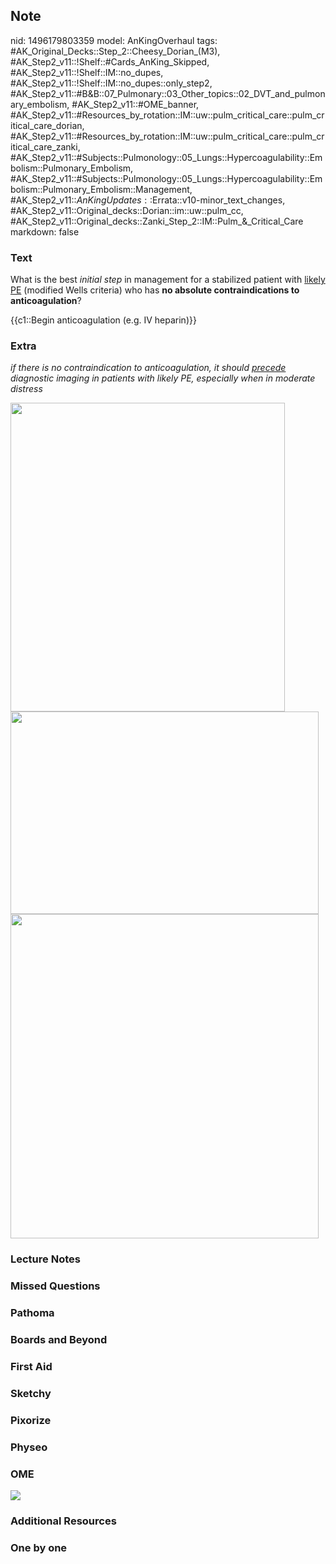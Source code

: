 ## Note
nid: 1496179803359
model: AnKingOverhaul
tags: #AK_Original_Decks::Step_2::Cheesy_Dorian_(M3), #AK_Step2_v11::!Shelf::#Cards_AnKing_Skipped, #AK_Step2_v11::!Shelf::IM::no_dupes, #AK_Step2_v11::!Shelf::IM::no_dupes::only_step2, #AK_Step2_v11::#B&B::07_Pulmonary::03_Other_topics::02_DVT_and_pulmonary_embolism, #AK_Step2_v11::#OME_banner, #AK_Step2_v11::#Resources_by_rotation::IM::uw::pulm_critical_care::pulm_critical_care_dorian, #AK_Step2_v11::#Resources_by_rotation::IM::uw::pulm_critical_care::pulm_critical_care_zanki, #AK_Step2_v11::#Subjects::Pulmonology::05_Lungs::Hypercoagulability::Embolism::Pulmonary_Embolism, #AK_Step2_v11::#Subjects::Pulmonology::05_Lungs::Hypercoagulability::Embolism::Pulmonary_Embolism::Management, #AK_Step2_v11::$AnKingUpdates::$Errata::v10-minor_text_changes, #AK_Step2_v11::Original_decks::Dorian::im::uw::pulm_cc, #AK_Step2_v11::Original_decks::Zanki_Step_2::IM::Pulm_&_Critical_Care
markdown: false

### Text
What is the best <i>initial step</i> in management for a stabilized
patient with <u>likely PE</u> (modified Wells criteria) who has
<b>no absolute contraindications to anticoagulation</b>?
<div>
  {{c1::Begin anticoagulation (e.g. IV heparin)}}
</div>

### Extra
<i>if there is no contraindication to anticoagulation, it should
<u>precede</u> diagnostic imaging in patients with likely PE,
especially when in moderate distress</i>
<div>
  <img class="" src="Approach%20to%20PE_1606536512074.png" style=
  "height: 494px; width: 439px;">
  <div><img class="" src="paste-702424721391617.jpg" style=
  "height: 324px; width: 493px;"><img class="" src=
  "big_5950db0127671.jpg" style=
  "height: 519px; width: 493px;"></div>
</div>

### Lecture Notes


### Missed Questions


### Pathoma


### Boards and Beyond


### First Aid


### Sketchy


### Pixorize


### Physeo


### OME
<div class="ome-widget">
  <a href="https://onlinemeded.org?ref=anki"><img src=
  "_OME_AnkiFlashcards_General_7.png"></a>
</div>

### Additional Resources


### One by one

